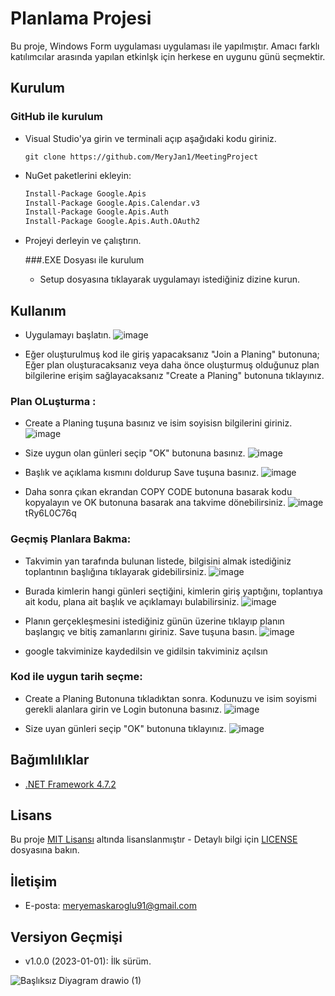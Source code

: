 # Planlama Projesi

Bu proje, Windows Form uygulaması uygulaması ile yapılmıştır. Amacı farklı katılımcılar arasında yapılan etkinlşk için herkese en uygunu günü seçmektir.

## Kurulum

### GitHub ile kurulum
- Visual Studio'ya girin ve terminali açıp aşağıdaki kodu giriniz.
  ```Terminal
  git clone https://github.com/MeryJan1/MeetingProject
    ```
- NuGet paketlerini ekleyin:
  ```bash
  Install-Package Google.Apis
  Install-Package Google.Apis.Calendar.v3
  Install-Package Google.Apis.Auth
  Install-Package Google.Apis.Auth.OAuth2
    ```  
- Projeyi derleyin ve çalıştırın.

  ###.EXE Dosyası ile kurulum
  - Setup dosyasına tıklayarak uygulamayı istediğiniz dizine kurun.

## Kullanım

- Uygulamayı başlatın.
![image](https://github.com/MeryJan1/MeetingProject/assets/125815842/4c3a4ea7-bfff-4cd6-a2ee-da7219cfceec)

- Eğer oluşturulmuş kod ile giriş yapacaksanız "Join a Planing" butonuna; Eğer plan oluşturacaksanız veya daha önce oluşturmuş olduğunuz plan bilgilerine erişim sağlayacaksanız "Create a Planing" butonuna tıklayınız.

  
### Plan OLuşturma :
- Create a Planing tuşuna basınız ve isim soyisisn bilgilerini giriniz.
![image](https://github.com/MeryJan1/MeetingProject/assets/125815842/edb242c7-c8eb-456f-b1ad-8a86c0f7c9e3)

- Size uygun olan günleri seçip "OK" butonuna basınız.
![image](https://github.com/MeryJan1/MeetingProject/assets/125815842/33d9490e-1726-46f0-ae8b-a28eb42fbd18)

- Başlık ve açıklama kısmını doldurup Save tuşuna basınız.
![image](https://github.com/MeryJan1/MeetingProject/assets/125815842/dc4c2f71-9200-4602-a20e-f527ff0dcfb6)

- Daha sonra çıkan ekrandan COPY CODE butonuna basarak kodu kopyalayın ve OK butonuna basarak ana takvime dönebilirsiniz.
![image](https://github.com/MeryJan1/MeetingProject/assets/125815842/fff01bb5-9eb5-4798-8d06-0362d0a7c6ff)
tRy6L0C76q

### Geçmiş Planlara Bakma:
- Takvimin yan tarafında bulunan listede, bilgisini almak istediğiniz toplantının başlığına tıklayarak gidebilirsiniz.
![image](https://github.com/MeryJan1/MeetingProject/assets/125815842/268125b9-3a54-464f-b59b-b833c26c0944)

- Burada kimlerin hangi günleri seçtiğini, kimlerin giriş yaptığını, toplantıya ait kodu, plana ait başlık ve açıklamayı bulabilirsiniz.
![image](https://github.com/MeryJan1/MeetingProject/assets/125815842/0407fc17-ffda-4729-85da-cc26af0a9101)

- Planın gerçekleşmesini istediğiniz günün üzerine tıklayıp planın başlangıç ve bitiş zamanlarını giriniz. Save tuşuna basın.
  ![image](https://github.com/MeryJan1/MeetingProject/assets/125815842/8f1679b5-3e7e-48a4-80c4-1078c5447988)

-  google takviminize kaydedilsin ve gidilsin takviminiz açılsın


### Kod ile uygun tarih seçme:
- Create a Planing Butonuna tıkladıktan sonra. Kodunuzu ve isim soyismi gerekli alanlara girin ve Login butonuna basınız.
![image](https://github.com/MeryJan1/MeetingProject/assets/125815842/7ac4dcad-d5ec-408f-90c6-5cf29f53f6f9)

- Size uyan günleri seçip "OK" butonuna tıklayınız.
  ![image](https://github.com/MeryJan1/MeetingProject/assets/125815842/0371ecd5-7a70-4638-b0a1-935e60b54e2c)


## Bağımlılıklar

- [.NET Framework 4.7.2](https://dotnet.microsoft.com/download/dotnet-framework/net472)
  
## Lisans

Bu proje [MIT Lisansı](LICENSE) altında lisanslanmıştır - Detaylı bilgi için [LICENSE](LICENSE) dosyasına bakın.

## İletişim

- E-posta: [meryemaskaroglu91@gmail.com](mailto:meryemaskaroglu91@gmail.com)

## Versiyon Geçmişi

- v1.0.0 (2023-01-01): İlk sürüm.

![Başlıksız Diyagram drawio (1)](https://github.com/MeryJan1/MeetingProject/assets/125815842/524cc740-a319-4310-ab77-920e9216992e)
